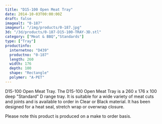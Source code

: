 ```yaml
---
title: "D15-100 Open Meat Tray"
date: 2014-10-03T00:00:00Z
draft: false
imagealt: "0-187"
imageurl: "/img/products/0-187.jpg"
3d: "/3d/products/0-187-D15-100-TRAY-3D.stl"
category: ["Meat & BBQ","Standards"]
type: ["Tray"]
productinfo:
  internetno: "D439"
  productno: "0-187"
  length: 260
  width: 176
  depth: 100
  shape: "Rectangle"
  polymer: "A-PET"
---
```

D15-100 Open Meat Tray. The D15-100 Open Meat Tray is a 260 x 176 x 100 deep "Standard" D range tray. It is suitable for a wide variety of meat cuts and joints and is available to order in Clear or Black material. It has been designed for a heat seal, stretch wrap or overwrap closure.

Please note this product is produced on a make to order basis.

 